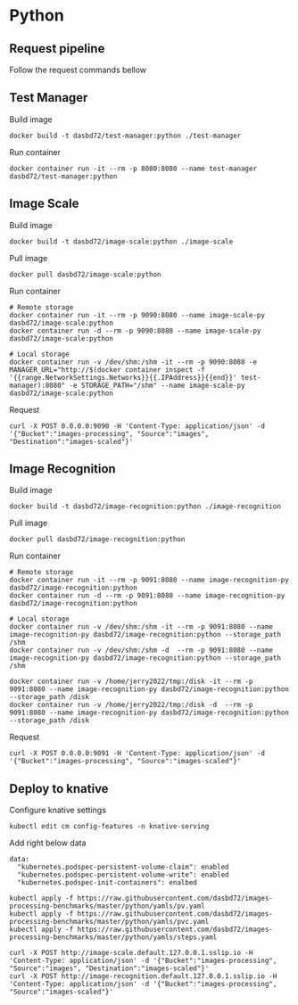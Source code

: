 # Python

## Request pipeline

Follow the request commands bellow

## Test Manager

Build image

```bash=
docker build -t dasbd72/test-manager:python ./test-manager
```

Run container

```bash=
docker container run -it --rm -p 8080:8080 --name test-manager dasbd72/test-manager:python
```

## Image Scale

Build image

```bash=
docker build -t dasbd72/image-scale:python ./image-scale
```

Pull image

```bash=
docker pull dasbd72/image-scale:python
```

Run container

```bash=
# Remote storage
docker container run -it --rm -p 9090:8080 --name image-scale-py dasbd72/image-scale:python
docker container run -d --rm -p 9090:8080 --name image-scale-py dasbd72/image-scale:python

# Local storage
docker container run -v /dev/shm:/shm -it --rm -p 9090:8080 -e MANAGER_URL="http://$(docker container inspect -f '{{range.NetworkSettings.Networks}}{{.IPAddress}}{{end}}' test-manager):8080" -e STORAGE_PATH="/shm" --name image-scale-py dasbd72/image-scale:python
```

Request

```bash=
curl -X POST 0.0.0.0:9090 -H 'Content-Type: application/json' -d '{"Bucket":"images-processing", "Source":"images", "Destination":"images-scaled"}'
```

## Image Recognition

Build image

```bash=
docker build -t dasbd72/image-recognition:python ./image-recognition
```

Pull image

```bash=
docker pull dasbd72/image-recognition:python
```

Run container

```bash=
# Remote storage
docker container run -it --rm -p 9091:8080 --name image-recognition-py dasbd72/image-recognition:python
docker container run -d --rm -p 9091:8080 --name image-recognition-py dasbd72/image-recognition:python

# Local storage
docker container run -v /dev/shm:/shm -it --rm -p 9091:8080 --name image-recognition-py dasbd72/image-recognition:python --storage_path /shm
docker container run -v /dev/shm:/shm -d  --rm -p 9091:8080 --name image-recognition-py dasbd72/image-recognition:python --storage_path /shm

docker container run -v /home/jerry2022/tmp:/disk -it --rm -p 9091:8080 --name image-recognition-py dasbd72/image-recognition:python --storage_path /disk
docker container run -v /home/jerry2022/tmp:/disk -d  --rm -p 9091:8080 --name image-recognition-py dasbd72/image-recognition:python --storage_path /disk
```

Request

```bash=
curl -X POST 0.0.0.0:9091 -H 'Content-Type: application/json' -d '{"Bucket":"images-processing", "Source":"images-scaled"}'
```

## Deploy to knative

Configure knative settings

```bash=
kubectl edit cm config-features -n knative-serving
```

Add right below data

```yaml=
data:
  "kubernetes.podspec-persistent-volume-claim": enabled
  "kubernetes.podspec-persistent-volume-write": enabled
  "kubernetes.podspec-init-containers": enalbed
```

```bash=
kubectl apply -f https://raw.githubusercontent.com/dasbd72/images-processing-benchmarks/master/python/yamls/pv.yaml
kubectl apply -f https://raw.githubusercontent.com/dasbd72/images-processing-benchmarks/master/python/yamls/pvc.yaml
kubectl apply -f https://raw.githubusercontent.com/dasbd72/images-processing-benchmarks/master/python/yamls/steps.yaml
```

```bash=
curl -X POST http://image-scale.default.127.0.0.1.sslip.io -H 'Content-Type: application/json' -d '{"Bucket":"images-processing", "Source":"images", "Destination":"images-scaled"}'
curl -X POST http://image-recognition.default.127.0.0.1.sslip.io -H 'Content-Type: application/json' -d '{"Bucket":"images-processing", "Source":"images-scaled"}'
```
